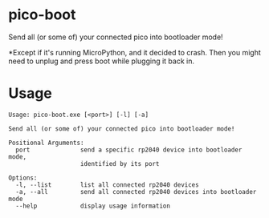 # pico-boot
Send all (or some of) your connected pico into bootloader mode!

*Except if it's running MicroPython, and it decided to crash. Then you might need to unplug and press boot while plugging it back in.

# Usage
```
Usage: pico-boot.exe [<port>] [-l] [-a]

Send all (or some of) your connected pico into bootloader mode!

Positional Arguments:
  port              send a specific rp2040 device into bootloader mode,
                    identified by its port

Options:
  -l, --list        list all connected rp2040 devices
  -a, --all         send all connected rp2040 devices into bootloader mode
  --help            display usage information
```
